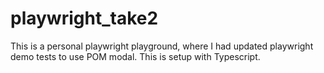 # playwright_take2

This is a personal playwright playground, where I had updated playwright demo tests to use POM modal.
This is setup with Typescript.